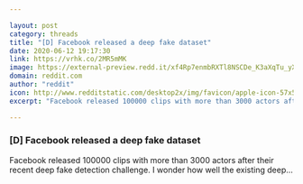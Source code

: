 ```yaml
---

layout: post
category: threads
title: "[D] Facebook released a deep fake dataset"
date: 2020-06-12 19:17:30
link: https://vrhk.co/2MR5mMK
image: https://external-preview.redd.it/xf4Rp7enmbRXTl8NSCDe_K3aXqTu_yXnKBtilBunink.jpg?width=1200&height=600&auto=webp&crop=1200:600,smart&s=dbd3854c74dc2f2c2c01b5f09f513843d265bfcf
domain: reddit.com
author: "reddit"
icon: http://www.redditstatic.com/desktop2x/img/favicon/apple-icon-57x57.png
excerpt: "Facebook released 100000 clips with more than 3000 actors after their recent deep fake detection challenge. I wonder how well the existing deep..."

---
```


### [D] Facebook released a deep fake dataset

Facebook released 100000 clips with more than 3000 actors after their recent deep fake detection challenge. I wonder how well the existing deep...